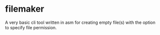 # filemaker
A very basic cli tool written in asm for creating empty file(s) with the option to specify file permission.
